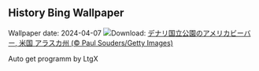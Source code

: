 ## History Bing Wallpaper
Wallpaper date: 2024-04-07
![](https://www.bing.com/th?id=OHR.BeaverDenali_JA-JP3797917391_UHD.jpg&w=1000)Download: [デナリ国立公園のアメリカビーバー, 米国 アラスカ州  (© Paul Souders/Getty Images)](https://www.bing.com/th?id=OHR.BeaverDenali_JA-JP3797917391_UHD.jpg)

Auto get programm by LtgX
